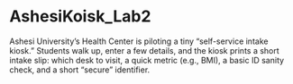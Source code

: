 # AshesiKoisk_Lab2
Ashesi University’s Health Center is piloting a tiny “self-service intake kiosk.” Students walk
up, enter a few details, and the kiosk prints a short intake slip: which desk to visit, a quick
metric (e.g., BMI), a basic ID sanity check, and a short “secure” identifier.
